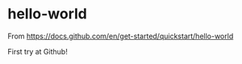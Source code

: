 # hello-world
From https://docs.github.com/en/get-started/quickstart/hello-world

First try at Github!
